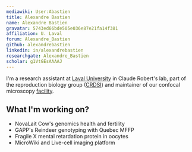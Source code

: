 ```yaml
---
mediawiki: User:Abastien
title: Alexandre Bastien
name: Alexandre Bastien
gravatar: 5743ed66bde505e036e87e21fa14f381
affiliation: U. Laval
forum: Alexandre_Bastien
github: alexandrebastien
linkedin: in/alexandrebastien
researchgate: Alexandre_Bastien
scholar: g1VtGEsAAAAJ
---
```


I'm a research assistant at [Laval University](https://www.ulaval.ca/) in Claude Robert's lab, part of the reproduction biology group ([CRDSI](http://www.crdsi.ulaval.ca/)) and maintainer of our confocal microscopy [facility](http://www.microwiki.fsaa.ulaval.ca).

## What I'm working on?

-   NovaLait Cow's genomics health and fertility
-   GAPP's Reindeer genotyping with Quebec MFFP
-   Fragile X mental retardation protein in oocytes
-   MicroWiki and Live-cell imaging platform
